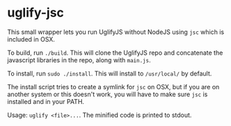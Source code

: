 uglify-jsc
==========
This small wrapper lets you run UglifyJS without NodeJS using `jsc` which is included in OSX.

To build, run `./build`. This will clone the UglifyJS repo and concatenate the javascript libraries in the repo, along with `main.js`.

To install, run `sudo ./install`. This will install to `/usr/local/` by default.

The install script tries to create a symlink for `jsc` on OSX, but if you are on another system or this doesn't work, you will have to make sure `jsc` is installed and in your PATH.

Usage: `uglify <file>...`. The minified code is printed to stdout.
